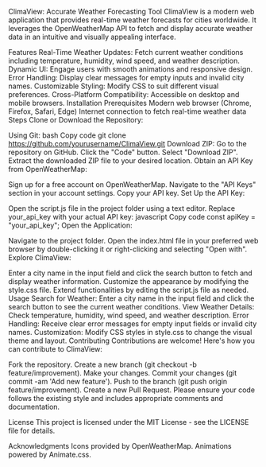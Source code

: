 ClimaView: Accurate Weather Forecasting Tool
ClimaView is a modern web application that provides real-time weather forecasts for cities worldwide. It leverages the OpenWeatherMap API to fetch and display accurate weather data in an intuitive and visually appealing interface.


Features
Real-Time Weather Updates: Fetch current weather conditions including temperature, humidity, wind speed, and weather description.
Dynamic UI: Engage users with smooth animations and responsive design.
Error Handling: Display clear messages for empty inputs and invalid city names.
Customizable Styling: Modify CSS to suit different visual preferences.
Cross-Platform Compatibility: Accessible on desktop and mobile browsers.
Installation
Prerequisites
Modern web browser (Chrome, Firefox, Safari, Edge)
Internet connection to fetch real-time weather data
Steps
Clone or Download the Repository:

Using Git:
bash
Copy code
git clone https://github.com/yourusername/ClimaView.git
Download ZIP:
Go to the repository on GitHub.
Click the "Code" button.
Select "Download ZIP".
Extract the downloaded ZIP file to your desired location.
Obtain an API Key from OpenWeatherMap:

Sign up for a free account on OpenWeatherMap.
Navigate to the "API Keys" section in your account settings.
Copy your API key.
Set Up the API Key:

Open the script.js file in the project folder using a text editor.
Replace your_api_key with your actual API key:
javascript
Copy code
const apiKey = "your_api_key";
Open the Application:

Navigate to the project folder.
Open the index.html file in your preferred web browser by double-clicking it or right-clicking and selecting "Open with".
Explore ClimaView:

Enter a city name in the input field and click the search button to fetch and display weather information.
Customize the appearance by modifying the style.css file.
Extend functionalities by editing the script.js file as needed.
Usage
Search for Weather: Enter a city name in the input field and click the search button to see the current weather conditions.
View Weather Details: Check temperature, humidity, wind speed, and weather description.
Error Handling: Receive clear error messages for empty input fields or invalid city names.
Customization: Modify CSS styles in style.css to change the visual theme and layout.
Contributing
Contributions are welcome! Here's how you can contribute to ClimaView:

Fork the repository.
Create a new branch (git checkout -b feature/improvement).
Make your changes.
Commit your changes (git commit -am 'Add new feature').
Push to the branch (git push origin feature/improvement).
Create a new Pull Request.
Please ensure your code follows the existing style and includes appropriate comments and documentation.

License
This project is licensed under the MIT License - see the LICENSE file for details.

Acknowledgments
Icons provided by OpenWeatherMap.
Animations powered by Animate.css.
